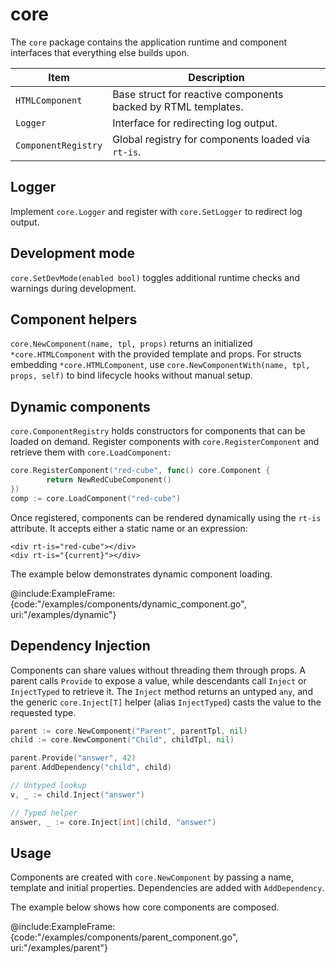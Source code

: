 # core

The `core` package contains the application runtime and component
interfaces that everything else builds upon.

| Item | Description |
| --- | --- |
| `HTMLComponent` | Base struct for reactive components backed by RTML templates. |
| `Logger` | Interface for redirecting log output. |
| `ComponentRegistry` | Global registry for components loaded via `rt-is`. |

## Logger

Implement `core.Logger` and register with `core.SetLogger` to redirect log
output.

## Development mode

`core.SetDevMode(enabled bool)` toggles additional runtime checks and
warnings during development.

## Component helpers

`core.NewComponent(name, tpl, props)` returns an initialized `*core.HTMLComponent` with the provided template and props.
For structs embedding `*core.HTMLComponent`, use `core.NewComponentWith(name, tpl, props, self)` to bind lifecycle hooks without manual setup.

## Dynamic components

`core.ComponentRegistry` holds constructors for components that can be
loaded on demand. Register components with `core.RegisterComponent` and
retrieve them with `core.LoadComponent`:

```go
core.RegisterComponent("red-cube", func() core.Component {
        return NewRedCubeComponent()
})
comp := core.LoadComponent("red-cube")
```

Once registered, components can be rendered dynamically using the
`rt-is` attribute. It accepts either a static name or an expression:

```rtml
<div rt-is="red-cube"></div>
<div rt-is="{current}"></div>
```

The example below demonstrates dynamic component loading.

@include:ExampleFrame:{code:"/examples/components/dynamic_component.go", uri:"/examples/dynamic"}

## Dependency Injection

Components can share values without threading them through props. A parent
calls `Provide` to expose a value, while descendants call `Inject` or
`InjectTyped` to retrieve it. The `Inject` method returns an untyped `any`,
and the generic `core.Inject[T]` helper (alias `InjectTyped`) casts the value
to the requested type.

```go
parent := core.NewComponent("Parent", parentTpl, nil)
child := core.NewComponent("Child", childTpl, nil)

parent.Provide("answer", 42)
parent.AddDependency("child", child)

// Untyped lookup
v, _ := child.Inject("answer")

// Typed helper
answer, _ := core.Inject[int](child, "answer")
```

## Usage

Components are created with `core.NewComponent` by passing a name, template
and initial properties. Dependencies are added with `AddDependency`.

The example below shows how core components are composed.

@include:ExampleFrame:{code:"/examples/components/parent_component.go", uri:"/examples/parent"}
